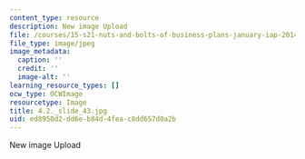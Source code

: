 ```yaml
---
content_type: resource
description: New image Upload
file: /courses/15-s21-nuts-and-bolts-of-business-plans-january-iap-2014/ed8950d2dd6eb84d4feac8dd657d0a2b_4.2._slide_43.jpg
file_type: image/jpeg
image_metadata:
  caption: ''
  credit: ''
  image-alt: ''
learning_resource_types: []
ocw_type: OCWImage
resourcetype: Image
title: 4.2._slide_43.jpg
uid: ed8950d2-dd6e-b84d-4fea-c8dd657d0a2b
---
```

New image Upload